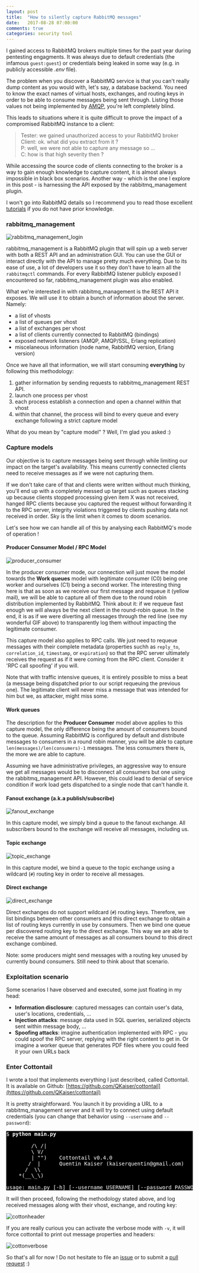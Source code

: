 ```yaml
---
layout: post
title:  "How to silently capture RabbitMQ messages"
date:   2017-08-28 07:00:00
comments: true
categories: security tool
---
```


I gained access to RabbitMQ brokers multiple times for the past year during pentesting engagments. It was always due to default credentials (the infamous `guest:guest`) or credentials being leaked in some way (e.g. in publicly accessible _.env_ file).

The problem when you discover a RabbitMQ service is that you can't really dump content as you would with, let's say, a database backend. You need to know the exact names of virtual hosts, exchanges, and routing keys in order to be able to consume messages being sent through. Listing those values not being implemented by [AMQP](https://en.wikipedia.org/wiki/Advanced_Message_Queuing_Protocol), you're left completely blind.

This leads to situations where it is quite difficult to prove the impact of a compromised RabbitMQ instance to a client:

> Tester: we gained unauthorized access to your RabbitMQ broker <br/>Client: ok. what did you extract from it ?<br/>P: well, we were not able to capture any message so ...<br/>C: how is that high severity then ?


While accessing the source code of clients connecting to the broker is a way to gain enough knowledge to capture content, it is almost always impossible in black box scenarios. Another way - which is the one I explore in this post - is harnessing the API exposed by the rabbitmq_management plugin.

I won't go into RabbitMQ details so I recommend you to read those excellent [tutorials](https://www.rabbitmq.com/getstarted.html) if you do not have prior knowledge.

### rabbitmq_management

![rabbitmq_management_login]({{site.url}}assets/rabbitmq_management_login.png)

rabbitmq_management is a RabbitMQ plugin that will spin up a web server with both a REST API and an administration GUI. You can use the GUI or interact directly with the API to manage pretty much everything. Due to its ease of use, a lot of developers use it so they don't have to learn all the `rabbitmqctl` commands. For every RabbitMQ listener publicly exposed I encountered so far, rabbitmq_management plugin was also enabled.

What we're interested in with rabbitmq_management is the REST API it exposes. We will use it to obtain a bunch of information about the server. Namely:

* a list of vhosts
* a list of queues per vhost
* a list of exchanges per vhost
* a list of clients currently connected to RabbitMQ (bindings)
* exposed network listeners (AMQP, AMQP/SSL, Erlang replication)
* miscelaneous information (node name, RabbitMQ version, Erlang version)

<!-- TODO: diagram for this process ? -->

Once we have all that information, we will start consuming **everything** by following this methodology:

1. gather information by sending requests to rabbitmq_management REST API.
2. launch one process per vhost
3. each process establish a connection and open a channel within that vhost
4. within that channel, the process will bind to every queue and every exchange following a strict capture model


What do you mean by "capture model" ? Well, I'm glad you asked :)

### Capture models

Our objective is to capture messages being sent through while limiting our impact on the target's availability. This means currently connected clients need to receive messages as if we were not capturing them.

If we don't take care of that and clients were written without much thinking, you'll end up with a completely messed up target such as queues stacking up because clients stopped processing given item X was not received, hanged RPC clients because you captured the request without forwarding it to the RPC server, integrity violations triggered by clients pushing data not received in order. Sky is the limit when it comes to doom scenarios.

Let's see how we can handle all of this by analysing each RabbitMQ's mode of operation !

#### Producer Consumer Model / RPC Model

![producer_consumer]({{site.url}}assets/producer_consumer.gif)

In the producer consumer mode, our connection will just move the model towards the **Work queues** model with legitimate consumer (C0) being one worker and ourselves (C1) being a second worker. The interesting thing here is that as soon as we receive our first message and requeue it (yellow mail), we will be able to capture all of them due to the round robin distribution implemented by RabbitMQ. Think about it: if we requeue fast enough we will always be the next client in the round-robin queue. In the end, it is as if we were diverting all messages through the red line (see my wonderful GIF above) to transparently log them without impacting the legitimate consumer.

This capture model also applies to RPC calls. We just need to requeue messages with their complete metadata (properties suchh as `reply_to`, `correlation_id`, `timestamp`, or `expiration`) so that the RPC server ultimately receives the request as if it were coming from the RPC client. Consider it 'RPC call spoofing' if you will.

Note that with traffic intensive queues, it is entirely possible to miss a beat (a message being dispatched prior to our script requeuing the previous one). The legitimate client will never miss a message that was intended for him but we, as attacker, might miss some.


#### Work queues

The description for the **Producer Consumer** model above applies to this capture model, the only difference being the amount of consumers bound to the queue. Assuming RabbitMQ is configured by default and distribute messages to consumers in a round robin manner, you will be able to capture `len(messages)/len(consumers)-1` messages. The less consumers there is, the more we are able to capture.

Assuming we have administrative privileges, an aggressive way to ensure we get all messages would be to disconnect all consumers but one using the rabbitmq_management API. However, this could lead to denial of service condition if work load gets dispatched to a single node that can't handle it.

#### Fanout exchange (a.k.a publish/subscribe)

![fanout_exchange]({{site.url}}assets/fanout_exchange.png)

In this capture model, we simply bind a queue to the fanout exchange. All subscribers bound to the exchange will receive all messages, including us.

#### Topic exchange

![topic_exchange]({{site.url}}assets/topic_exchange.png)

In this capture model, we bind a queue to the topic exchange using a wildcard (`#`) routing key in order to receive all messages.

#### Direct exchange

![direct_exchange]({{site.url}}assets/direct_exchange.png)

Direct exchanges do not support wildcard (`#`) routing keys. Therefore, we list bindings between other consumers and this direct exchange to obtain a list of routing keys currently in use by consumers. Then we bind one queue per discovered routing key to the direct exchange. This way we are able to receive the same amount of messages as all consumers bound to this direct exchange combined.

Note: some producers might send messages with a routing key unused by currently bound consumers. Still need to think about that scenario.


### Exploitation scenario

Some scenarios I have observed and executed, some just floating in my head:

* **Information disclosure**: captured messages can contain user's data, user's locations, credentials, ...
* **Injection attacks**: message data used in SQL queries, serialized objects sent within message body, ...
* **Spoofing attacks**: imagine authentication implemented with RPC - you could spoof the RPC server, replying with the right content to get in. Or imagine a worker queue that generates PDF files where you could feed it your own URLs back

### Enter Cottontail

I wrote a tool that implements everything I just described, called Cottontail. It is available on Github: [https://github.com/QKaiser/cottontail](https://github.com/QKaiser/cottontail)

It is pretty straightforward. You launch it by providing a URL to a rabbitmq_management server and it will try to connect using default credentials (you can change that behavior using `--username` and `--password`):

<pre style="background-color:black;color:white;font-family:'monospace';">
$ <b>python main.py</b>

        /\ /|
        \ V/
        | "")    Cottontail v0.4.0
       /  |      Quentin Kaiser (kaiserquentin@gmail.com)
      /  \\
    *(__\_\)

usage: main.py [-h] [--username USERNAME] [--password PASSWORD] [-v] url
</pre>

It will then proceed, following the methodology stated above, and log received messages along with their vhost, exchange, and routing key:

![cottonheader]({{site.url}}assets/cottontail_header.png)

If you are really curious you can activate the verbose mode with `-v`, it will force cottontail to print out message properties and headers:

![cottonverbose]({{site.url}}assets/cottontail_verbose.png)

So that's all for now ! Do not hesitate to file an [issue](https://github.com/QKaiser/cottontail/issues) or to submit a [pull request](https://github.com/QKaiser/cottontail/pulls) :)
